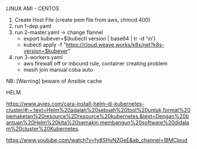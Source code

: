 LINUX AMI - CENTOS

1. Create Host File (create pem file from aws, chmod 400)
2. run 1-dep.yaml 
3. run 2-master.yaml -> change flannel
    - export kubever=$(kubectl version | base64 | tr -d '\n')
    - kubectl apply -f "https://cloud.weave.works/k8s/net?k8s-version=$kubever"
4. run 3-workers.yaml
    - aws firewall off or inbound rule, container creating problem
    - masih join manual coba auto

NB: [Warning] beware of Ansible cache


HELM

https://www.ayies.com/cara-install-helm-di-kubernetes-cluster/#:~:text=Helm%20adalah%20sebuah%20tool%20untuk,format%20pemaketan%20resource%2Dresource%20kubernetes.&text=Dengan%20bantuan%20Helm%20kita%20semakin,membangun%20software%20didalam%20cluster%20Kubernetes.

https://www.youtube.com/watch?v=fy8SHvNZGeE&ab_channel=IBMCloud
